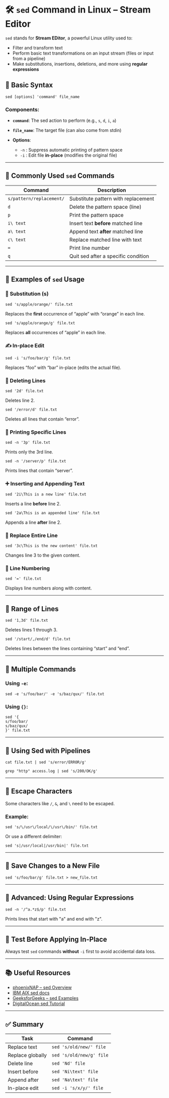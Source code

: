   # 🛠️ `sed` Command in Linux – Stream Editor

`sed` stands for **Stream EDitor**, a powerful Linux utility used to:
- Filter and transform text
- Perform basic text transformations on an input stream (files or input from a pipeline)
- Make substitutions, insertions, deletions, and more using **regular expressions**


## 🔹 Basic Syntax

```
sed [options] 'command' file_name
````

### Components:

* **`command`**: The sed action to perform (e.g., `s`, `d`, `i`, `a`)
* **`file_name`**: The target file (can also come from stdin)
* **Options**:

  * `-n` : Suppress automatic printing of pattern space
  * `-i` : Edit file **in-place** (modifies the original file)

---

## 🔸 Commonly Used `sed` Commands

| Command                  | Description                         |
| ------------------------ | ----------------------------------- |
| `s/pattern/replacement/` | Substitute pattern with replacement |
| `d`                      | Delete the pattern space (line)     |
| `p`                      | Print the pattern space             |
| `i\ text`                | Insert text **before** matched line |
| `a\ text`                | Append text **after** matched line  |
| `c\ text`                | Replace matched line with text      |
| `=`                      | Print line number                   |
| `q`                      | Quit sed after a specific condition |

---

## 🔸 Examples of `sed` Usage

### 🔁 Substitution (s)

```
sed 's/apple/orange/' file.txt
```

Replaces the **first** occurrence of “apple” with “orange” in each line.

```
sed 's/apple/orange/g' file.txt
```

Replaces **all** occurrences of “apple” in each line.

### ✍️ In-place Edit

```
sed -i 's/foo/bar/g' file.txt
```

Replaces “foo” with “bar” in-place (edits the actual file).

### 🚫 Deleting Lines

```
sed '2d' file.txt
```

Deletes line 2.

```
sed '/error/d' file.txt
```

Deletes all lines that contain “error”.

### 📌 Printing Specific Lines

```
sed -n '3p' file.txt
```

Prints only the 3rd line.

```
sed -n '/server/p' file.txt
```

Prints lines that contain “server”.

### ➕ Inserting and Appending Text

```
sed '2i\This is a new line' file.txt
```

Inserts a line **before** line 2.

```
sed '2a\This is an appended line' file.txt
```

Appends a line **after** line 2.

### 🔄 Replace Entire Line

```
sed '3c\This is the new content' file.txt
```

Changes line 3 to the given content.

### 🧾 Line Numbering

```
sed '=' file.txt
```

Displays line numbers along with content.

---

## 🔹 Range of Lines

```
sed '1,3d' file.txt
```

Deletes lines 1 through 3.

```
sed '/start/,/end/d' file.txt
```

Deletes lines between the lines containing “start” and “end”.

---

## 🔹 Multiple Commands

### Using `-e`:

```
sed -e 's/foo/bar/' -e 's/baz/qux/' file.txt
```

### Using `{}`:

```
sed '{
s/foo/bar/
s/baz/qux/
}' file.txt
```

---

## 🔹 Using Sed with Pipelines

```
cat file.txt | sed 's/error/ERROR/g'
```

```
grep "http" access.log | sed 's/200/OK/g'
```

---

## 🔹 Escape Characters

Some characters like `/`, `&`, and `\` need to be escaped.

### Example:

```
sed 's/\/usr\/local/\/usr\/bin/' file.txt
```

Or use a different delimiter:

```
sed 's|/usr/local|/usr/bin|' file.txt
```

---

## 🔹 Save Changes to a New File

```
sed 's/foo/bar/g' file.txt > new_file.txt
```

---

## 🔹 Advanced: Using Regular Expressions

```
sed -n '/^a.*z$/p' file.txt
```

Prints lines that start with "a" and end with "z".

---

## 🧪 Test Before Applying In-Place

Always test `sed` commands **without** `-i` first to avoid accidental data loss.

---

## 📚 Useful Resources

* [phoenixNAP – sed Overview](https://phoenixnap.com/kb/linux-sed)
* [IBM AIX sed docs](https://www.ibm.com/docs/en/aix/7.2.0?topic=s-sed-command)
* [GeeksforGeeks – sed Examples](https://www.geeksforgeeks.org/linux-unix/sed-command-in-linux-unix-with-examples/)
* [DigitalOcean sed Tutorial](https://www.digitalocean.com/community/tutorials/linux-sed-command)

---

## ✅ Summary

| Task             | Command                  |
| ---------------- | ------------------------ |
| Replace text     | `sed 's/old/new/' file`  |
| Replace globally | `sed 's/old/new/g' file` |
| Delete line      | `sed 'Nd' file`          |
| Insert before    | `sed 'Ni\text' file`     |
| Append after     | `sed 'Na\text' file`     |
| In-place edit    | `sed -i 's/x/y/' file`   |

```
